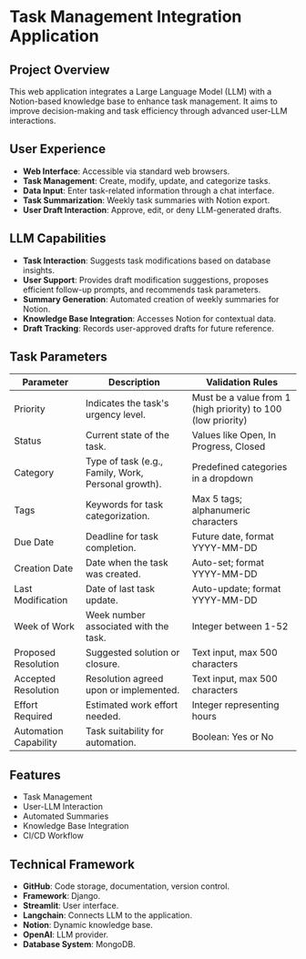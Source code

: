 # Task Management Integration Application

## Project Overview
This web application integrates a Large Language Model (LLM) with a Notion-based knowledge base to enhance task management. It aims to improve decision-making and task efficiency through advanced user-LLM interactions.

## User Experience
- **Web Interface**: Accessible via standard web browsers.
- **Task Management**: Create, modify, update, and categorize tasks.
- **Data Input**: Enter task-related information through a chat interface.
- **Task Summarization**: Weekly task summaries with Notion export.
- **User Draft Interaction**: Approve, edit, or deny LLM-generated drafts.

## LLM Capabilities
- **Task Interaction**: Suggests task modifications based on database insights.
- **User Support**: Provides draft modification suggestions, proposes efficient follow-up prompts, and recommends task parameters.
- **Summary Generation**: Automated creation of weekly summaries for Notion.
- **Knowledge Base Integration**: Accesses Notion for contextual data.
- **Draft Tracking**: Records user-approved drafts for future reference.

## Task Parameters

| Parameter             | Description                                   | Validation Rules                           |
|-----------------------|-----------------------------------------------|--------------------------------------------|
| Priority              | Indicates the task's urgency level.           | Must be a value from 1 (high priority) to 100 (low priority) |
| Status                | Current state of the task.                    | Values like Open, In Progress, Closed      |
| Category              | Type of task (e.g., Family, Work, Personal growth). | Predefined categories in a dropdown       |
| Tags                  | Keywords for task categorization.             | Max 5 tags; alphanumeric characters        |
| Due Date              | Deadline for task completion.                 | Future date, format YYYY-MM-DD             |
| Creation Date         | Date when the task was created.               | Auto-set; format YYYY-MM-DD                |
| Last Modification     | Date of last task update.                     | Auto-update; format YYYY-MM-DD             |
| Week of Work          | Week number associated with the task.         | Integer between 1-52                       |
| Proposed Resolution   | Suggested solution or closure.                | Text input, max 500 characters             |
| Accepted Resolution   | Resolution agreed upon or implemented.        | Text input, max 500 characters             |
| Effort Required       | Estimated work effort needed.                 | Integer representing hours                 |
| Automation Capability | Task suitability for automation.              | Boolean: Yes or No                         |

## Features
- Task Management
- User-LLM Interaction
- Automated Summaries
- Knowledge Base Integration
- CI/CD Workflow

## Technical Framework
- **GitHub**: Code storage, documentation, version control.
- **Framework**: Django.
- **Streamlit**: User interface.
- **Langchain**: Connects LLM to the application.
- **Notion**: Dynamic knowledge base.
- **OpenAI**: LLM provider.
- **Database System**: MongoDB.


